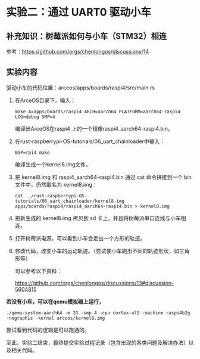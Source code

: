 # 实验二：通过 UART0 驱动小车

## 补充知识：树莓派如何与小车（STM32）相连

参考：<https://github.com/orgs/chenlongos/discussions/14>

## 实验内容

驱动小车的代码位置：arceos/apps/boards/raspi4/src/main.rs

1. 在ArceOS目录下，输入：

   ```shell
   make A=apps/boards/raspi4 ARCH=aarch64 PLATFORM=aarch64-raspi4 LOG=debug SMP=4
   ```

   编译出ArceOS在raspi4 上的一个镜像raspi4_aarch64-raspi4.bin。

2. 在rust-raspberrypi-OS-tutorials/06_uart_chainloader中输入：

   ```shell
   BSP=rpi4 make
   ```

   编译生成一个kernel8.img文件。

3. 把 kernel8.img 和 raspi4_aarch64-raspi4.bin 通过 cat 命令拼接到一个 bin 文件中，仍然取名为 kernel8.img：

   ```
   cat ../rust-raspberrypi-OS-tutorials/06_uart_chainloader/kernel8.img apps/boards/raspi4/raspi4_aarch64-raspi4.bin > kernel8.img
   ```

4. 把新生成的 kernel8.img 拷贝到 sd 卡上，并且将树莓派串口连线与小车相连。
   
5. 打开树莓派电源，可以看到小车会走出一个方形的轨迹。
   
6. 修改代码，改变小车的运动轨迹。（尝试使小车跑出不同的轨迹形状，如三角形等）

   可以参考以下资料：
   
   <https://github.com/orgs/chenlongos/discussions/13#discussion-5604815>

 **若没有小车，可以在qemu模拟器上运行，**

 ```shell
 ./qemu-system-aarch64 -m 2G -smp 4 -cpu cortex-a72 -machine raspi4b2g -nographic -kernel arceos/kernel8.img
 ```
 
 尝试看到代码的逻辑是可以跑通的。  

   
至此，实验二结束，最终提交实验过程记录（包含出现的各类问题及解决办法）以及相关代码。




